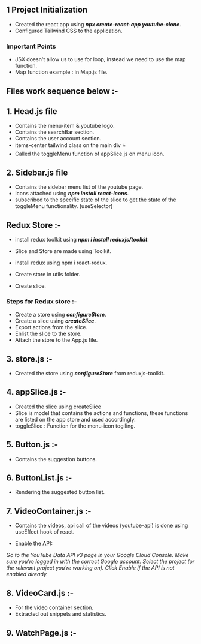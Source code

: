## 1 Project Initialization

- Created the react app using **_npx create-react-app youtube-clone_**.
- Configured Tailwind CSS to the application.

### Important Points

- JSX doesn't allow us to use for loop, instead we need to use the map function.
- Map function example : in Map.js file.

## Files work sequence below :-

## 1. Head.js file

- Contains the menu-item & youtube logo.
- Contains the searchBar section.
- Contains the user account section.
- items-center tailwind class on the main div ⭐
- Called the toggleMenu function of appSlice.js on menu icon.

## 2. Sidebar.js file

- Contains the sidebar menu list of the youtube page.
- Icons attached using **_npm install react-icons_**.
- subscribed to the specific state of the slice to get the state of the toggleMenu functionality. (useSelector)

## Redux Store :-

- install redux toolkit using **_npm i install reduxjs/toolkit_**.
- Slice and Store are made using Toolkit.

- install redux using npm i react-redux.
- Create store in utils folder.
- Create slice.

### Steps for Redux store :-

- Create a store using **_configureStore_**.
- Create a slice using **_createSlice_**.
- Export actions from the slice.
- Enlist the slice to the store.
- Attach the store to the App.js file.

## 3. store.js :-

- Created the store using **_configureStore_** from reduxjs-toolkit.

## 4. appSlice.js :-

- Created the slice using createSlice
- Slice is model that contains the actions and functions, these functions are listed on the app store and used accordingly.
- toggleSlice : Function for the menu-icon toglling.

## 5. Button.js :-

- Contains the suggestion buttons.

## 6. ButtonList.js :-

- Rendering the suggested button list.

## 7. VideoContainer.js :-

- Contains the videos, api call of the videos (youtube-api) is done using useEffect hook of react.

- Enable the API:

_Go to the YouTube Data API v3 page in your Google Cloud Console._
_Make sure you're logged in with the correct Google account._
_Select the project (or the relevant project you’re working on)._
_Click Enable if the API is not enabled already._

## 8. VideoCard.js :-

- For the video container section.
- Extracted out snippets and statistics.

## 9. WatchPage.js :-
